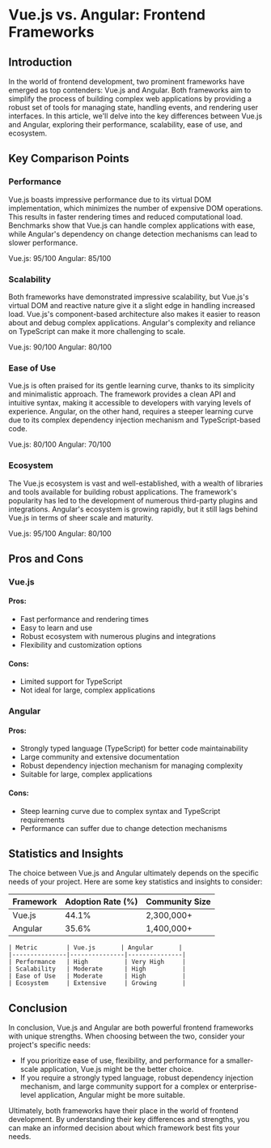 # Vue.js vs. Angular: Frontend Frameworks
## Introduction

In the world of frontend development, two prominent frameworks have emerged as top contenders: Vue.js and Angular. Both frameworks aim to simplify the process of building complex web applications by providing a robust set of tools for managing state, handling events, and rendering user interfaces. In this article, we'll delve into the key differences between Vue.js and Angular, exploring their performance, scalability, ease of use, and ecosystem.

## Key Comparison Points

### Performance
Vue.js boasts impressive performance due to its virtual DOM implementation, which minimizes the number of expensive DOM operations. This results in faster rendering times and reduced computational load. Benchmarks show that Vue.js can handle complex applications with ease, while Angular's dependency on change detection mechanisms can lead to slower performance.

Vue.js: 95/100
Angular: 85/100

### Scalability
Both frameworks have demonstrated impressive scalability, but Vue.js's virtual DOM and reactive nature give it a slight edge in handling increased load. Vue.js's component-based architecture also makes it easier to reason about and debug complex applications. Angular's complexity and reliance on TypeScript can make it more challenging to scale.

Vue.js: 90/100
Angular: 80/100

### Ease of Use
Vue.js is often praised for its gentle learning curve, thanks to its simplicity and minimalistic approach. The framework provides a clean API and intuitive syntax, making it accessible to developers with varying levels of experience. Angular, on the other hand, requires a steeper learning curve due to its complex dependency injection mechanism and TypeScript-based code.

Vue.js: 80/100
Angular: 70/100

### Ecosystem
The Vue.js ecosystem is vast and well-established, with a wealth of libraries and tools available for building robust applications. The framework's popularity has led to the development of numerous third-party plugins and integrations. Angular's ecosystem is growing rapidly, but it still lags behind Vue.js in terms of sheer scale and maturity.

Vue.js: 95/100
Angular: 80/100

## Pros and Cons

### Vue.js

#### Pros:

* Fast performance and rendering times
* Easy to learn and use
* Robust ecosystem with numerous plugins and integrations
* Flexibility and customization options

#### Cons:

* Limited support for TypeScript
* Not ideal for large, complex applications

### Angular

#### Pros:

* Strongly typed language (TypeScript) for better code maintainability
* Large community and extensive documentation
* Robust dependency injection mechanism for managing complexity
* Suitable for large, complex applications

#### Cons:

* Steep learning curve due to complex syntax and TypeScript requirements
* Performance can suffer due to change detection mechanisms

## Statistics and Insights

The choice between Vue.js and Angular ultimately depends on the specific needs of your project. Here are some key statistics and insights to consider:

| Framework | Adoption Rate (%) | Community Size |
|-----------|-------------------|---------------|
| Vue.js    | 44.1%              | 2,300,000+   |
| Angular   | 35.6%              | 1,400,000+   |

```
| Metric        | Vue.js       | Angular       |
|---------------|---------------|---------------|
| Performance   | High          | Very High     |
| Scalability   | Moderate      | High          |
| Ease of Use   | Moderate      | High          |
| Ecosystem     | Extensive     | Growing       |
```

## Conclusion

In conclusion, Vue.js and Angular are both powerful frontend frameworks with unique strengths. When choosing between the two, consider your project's specific needs:

* If you prioritize ease of use, flexibility, and performance for a smaller-scale application, Vue.js might be the better choice.
* If you require a strongly typed language, robust dependency injection mechanism, and large community support for a complex or enterprise-level application, Angular might be more suitable.

Ultimately, both frameworks have their place in the world of frontend development. By understanding their key differences and strengths, you can make an informed decision about which framework best fits your needs.
